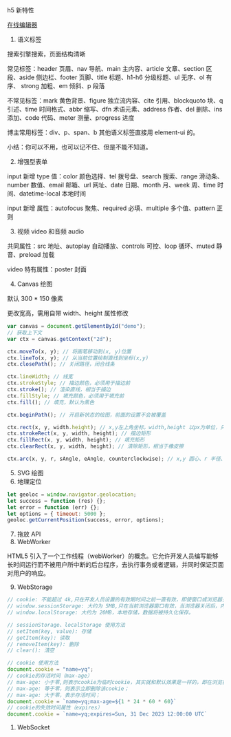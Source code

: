 h5 新特性

[在线编辑器](https://jsrun.net/)

1. 语义标签

搜索引擎搜索，页面结构清晰

常见标签：header 页眉、nav 导航、main 主内容、article 文章、section 区段、aside 侧边栏、footer 页脚、title 标题、h1-h6 分级标题、ul 无序、ol 有序、 strong 加粗、em 倾斜、p 段落

不常见标签：mark 黄色背景、figure 独立流内容、cite 引用、blockquoto 块、q 引述、time 时间格式、abbr 缩写、dfn 术语元素、address 作者、del 删除、ins 添加、code 代码、meter 测量、progress 进度

博主常用标签：div、p、span、b 其他语义标签直接用 element-ui 的。

小结：你可以不用，也可以记不住、但是不能不知道。

2. 增强型表单

input 新增 type 值：color 颜色选择、tel 拨号盘、search 搜索、range 滑动条、number 数值、email 邮箱、url 网址、date 日期、month 月、week 周、time 时间、datetime-local 本地时间

input 新增 属性：autofocus 聚焦、required 必填、multiple 多个值、pattern 正则

3. 视频 video 和音频 audio

共同属性：src 地址、autoplay 自动播放、controls 可控、loop 循环、muted 静音、preload 加载

video 特有属性：poster 封面

4. Canvas 绘图

默认 300 \* 150 像素

更改宽高，需用自带 width、height 属性修改

```js
var canvas = document.getElementById("demo");
// 获取上下文
var ctx = canvas.getContext("2d");

ctx.moveTo(x, y); // 将画笔移动到(x, y)位置
ctx.lineTo(x, y); // 从当前位置绘制直线到坐标(x,y)
ctx.closePath(); // 关闭路径，闭合线条

ctx.lineWidth; // 线宽
ctx.strokeStyle; // 描边颜色，必须用于描边前
ctx.stroke(); // 渲染直线，相当于描边
ctx.fillStyle; // 填充颜色，必须用于填充前
ctx.fill(); // 填充，默认为黑色

ctx.beginPath(); // 开启新状态的绘图，前面的设置不会被覆盖

ctx.rect(x, y, width.height); // x,y左上角坐标，width,height 以px为单位，只有路径，没有描边和填充
ctx.strokeRect(x, y, width, height); // 描边矩形
ctx.fillRect(x, y, width, height); // 填充矩形
ctx.clearRect(x, y, width, height); // 清除矩形，相当于橡皮擦

ctx.arc(x, y, r, sAngle, eAngle, counterclockwise); // x,y 圆心、r 半径、sAngle 开始角度 圆心到最右边点为0°、eAngle 结束角度、counterclockwise 是否逆时针
```

5. SVG 绘图
6. 地理定位

```js
let geoloc = window.navigator.geolocation;
let success = function (res) {};
let error = function (err) {};
let options = { timeout: 5000 };
geoloc.getCurrentPosition(success, error, options);
```

7. 拖放 API
8. WebWorker

HTML5 引入了一个工作线程（webWorker）的概念。它允许开发人员编写能够长时间运行而不被用户所中断的后台程序，去执行事务或者逻辑，并同时保证页面对用户的响应。

9.  WebStorage

```js
// cookie: 不能超过 4k,只在开发人员设置的有效期时间之前一直有效，即使窗口或浏览器关闭。
// window.sessionStorage: 大约为 5MB,只在当前浏览器窗口有效，当浏览器关闭后，内存将被自动清除。
// window.localStorage: 大约为 20MB，本地存储，数据将被持久化保存。

// sessionStorage、localStorage 使用方法
// setItem(key, value): 存储
// getItem(key): 读取
// removeItem(key): 删除
// clear(): 清空

// cookie 使用方法
document.cookie = "name=yq";
// cookie的存活时间（max-age）
// max-age: 小于零,则表示cookie为临时cookie，其实就和默认效果是一样的，即在浏览器关闭时删除；
// max-age: 等于零，则表示立即删除该cookie；
// max-age: 大于零，表示存活时间；
document.cookie = `name=yq;max-age=${1 * 24 * 60 * 60}`
// cookie的失效时间属性（expires）
document.cookie = `name=yq;expires=Sun, 31 Dec 2023 12:00:00 UTC`
```

1.  WebSocket
